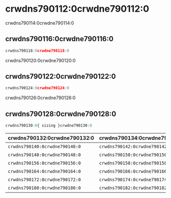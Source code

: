 # crwdns790112:0crwdne790112:0

<p class="description">crwdns790114:0crwdne790114:0</p>

## crwdns790116:0crwdne790116:0

```jsx
crwdns790118:0crwdne790118:0
```

crwdns790120:0crwdne790120:0

## crwdns790122:0crwdne790122:0

```jsx
crwdns790124:0crwdne790124:0
```

crwdns790126:0crwdne790126:0

## crwdns790128:0crwdne790128:0

```js
crwdns790130:0{ sizing }crwdne790130:0
```

| crwdns790132:0crwdne790132:0   | crwdns790134:0crwdne790134:0   | crwdns790136:0crwdne790136:0   | crwdns790138:0crwdne790138:0 |
|:------------------------------ |:------------------------------ |:------------------------------ |:---------------------------- |
| `crwdns790140:0crwdne790140:0` | `crwdns790142:0crwdne790142:0` | `crwdns790144:0crwdne790144:0` | crwdns790146:0crwdne790146:0 |
| `crwdns790148:0crwdne790148:0` | `crwdns790150:0crwdne790150:0` | `crwdns790152:0crwdne790152:0` | crwdns790154:0crwdne790154:0 |
| `crwdns790156:0crwdne790156:0` | `crwdns790158:0crwdne790158:0` | `crwdns790160:0crwdne790160:0` | crwdns790162:0crwdne790162:0 |
| `crwdns790164:0crwdne790164:0` | `crwdns790166:0crwdne790166:0` | `crwdns790168:0crwdne790168:0` | crwdns790170:0crwdne790170:0 |
| `crwdns790172:0crwdne790172:0` | `crwdns790174:0crwdne790174:0` | `crwdns790176:0crwdne790176:0` | crwdns790178:0crwdne790178:0 |
| `crwdns790180:0crwdne790180:0` | `crwdns790182:0crwdne790182:0` | `crwdns790184:0crwdne790184:0` | crwdns790186:0crwdne790186:0 |